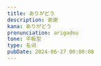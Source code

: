 ```yaml
---
title: ありがどう
description: 谢谢
kana: ありがどう
pronunciation: arigadou
tone: 平板型
type: 名词
pubDate: 2024-06-27 00:00:08
---
```

